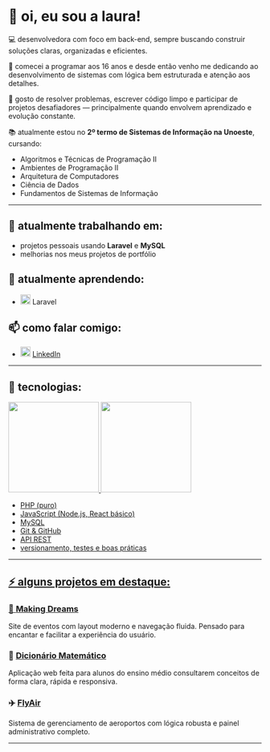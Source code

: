 # 👋 oi, eu sou a laura!

💻 desenvolvedora com foco em back-end, sempre buscando construir soluções claras, organizadas e eficientes.

🚀 comecei a programar aos 16 anos e desde então venho me dedicando ao desenvolvimento de sistemas com lógica bem estruturada e atenção aos detalhes.

🎯 gosto de resolver problemas, escrever código limpo e participar de projetos desafiadores — principalmente quando envolvem aprendizado e evolução constante.

📚 atualmente estou no **2º termo de Sistemas de Informação na Unoeste**, cursando:
- Algoritmos e Técnicas de Programação II
- Ambientes de Programação II
- Arquitetura de Computadores
- Ciência de Dados
- Fundamentos de Sistemas de Informação

---

## 🔭 atualmente trabalhando em:
- projetos pessoais usando **Laravel** e **MySQL**
- melhorias nos meus projetos de portfólio

## 🌱 atualmente aprendendo:
- <img src="https://cdn.jsdelivr.net/gh/devicons/devicon@latest/icons/laravel/laravel-original.svg" width="20" height="20" /> Laravel
   
          


## 📫 como falar comigo:
-  <img src="https://cdn.jsdelivr.net/gh/devicons/devicon@latest/icons/linkedin/linkedin-original.svg" width="20" height="20"/>  [LinkedIn](https://www.linkedin.com/in/laura-pimenta-de-oliveira-820a32341)
 


---

## 🧠 tecnologias:

<div>
<a href="https://github.com/oliveiralaurao">
<img loading="lazy" height="180em" src="https://github-readme-stats.vercel.app/api/top-langs/?username=seu-usuário-aqui&layout=compact&langs_count=7&theme=dracula"/>
<img loading="lazy" height="180em" src="https://github-readme-stats.vercel.app/api?username=seu-usuário-aqui&show_icons=true&theme=dracula&include_all_commits=true&count_private=true"/>
</div>

- PHP (puro)
- JavaScript (Node.js, React básico)
- MySQL
- Git & GitHub
- API REST
- versionamento, testes e boas práticas

---

## ⚡ alguns projetos em destaque:

### 🎉 [Making Dreams](https://lldev.com.br/makingDreams/public/home.html)
Site de eventos com layout moderno e navegação fluida. Pensado para encantar e facilitar a experiência do usuário.

### 📘 [Dicionário Matemático](https://lldev.com.br/dicionario/index.php)
Aplicação web feita para alunos do ensino médio consultarem conceitos de forma clara, rápida e responsiva.

### ✈️ [FlyAir](https://lldev.com.br/aeroporto/)
Sistema de gerenciamento de aeroportos com lógica robusta e painel administrativo completo.

---

